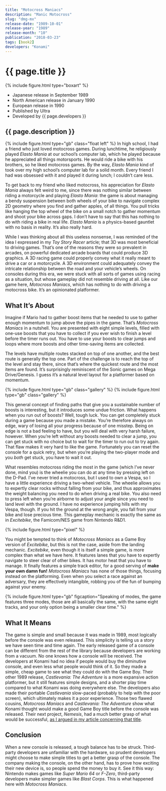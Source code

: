 ```yaml
---
title: "Motocross Maniacs"
description: "Manic Motocross"
slug: "dmg-mx"
release-date: "1989-10-01"
release-year: "1989"
release-month: "10"
publication: "2018-03-23"
tags: [book2]
developers: "Konami"
---
```

# {{ page.title }}
{% include figure.html type="boxart" %}
- Japanese release in September 1989
- North American release in January 1990
- European release in 1990
- Published by Ultra
- Developed by {{ page.developers }}

## {{ page.description }}

{% include figure.html type="gb" class="float left" %}
In high school, I had a friend who just loved motocross games. During lunchtime, he religiously played *Elasto Mania* at our school’s computer lab, which he played because he appreciated all things motorsports. He would ride a bike with his brothers, so he liked motocross games. By the way, *Elasto Mania* kind of took over my high school’s computer lab for a solid month. Every friend I had was obsessed with it and played it during lunch; I couldn’t care less.

To get back to my friend who liked motocross, his appreciation for *Elasto Mania* always felt weird to me, since there was nothing similar between riding a motorcycle and playing *Elasto Mania*: the game is about managing a bendy suspension between both wheels of your bike to navigate complex 2D geometry where you find and gather apples, of all things. You pull tricks like hanging the top wheel of the bike on a small notch to gather momentum and shoot your bike across gaps. I don’t have to say that this has nothing to do with riding a bike in real life. *Elasto Mania* is a physics-based gauntlet with no basis in reality. It’s also really hard.

While I was thinking about all this useless nonsense, I was reminded of the idea I expressed in my *Toy Story Racer* article; that 3D was most beneficial to driving games. That’s one of the reasons they were so prevalent in arcades, on powerful dedicated arcade boards that could produce 3D graphics. A 3D racing game could properly convey what it really meant to drive a car or a motorcycle. A 3D environment could adequately convey the intricate relationship between the road and your vehicle’s wheels. On consoles during this era, we were stuck with all sorts of games using racing as a situation, but whose gameplay did not resemble driving at all. Like our game here, *Motocross Maniacs*, which has nothing to do with driving a motocross bike. It’s an opinionated platformer.

## What It’s About

Imagine if Mario had to gather boost items that he needed to use to gather enough momentum to jump above the pipes in the game. That’s *Motocross Maniacs* in a nutshell. You are presented with eight simple levels, filled with one-use boosts that you have to collect if you ever wish to finish a level before the timer runs out. You have to use your boosts to clear jumps and loops where more boosts and other time-saving items are collected.

The levels have multiple routes stacked on top of one another, and the best route is generally the top one. Part of the challenge is to reach the top of the level and stay there, since that’s where the quickest route and the most items are found. It’s surprisingly reminiscent of the Sonic games on Mega Drive/Genesis. I guess it’s a natural level layout for a platformer based on momentum.

<div class="gallery">
{% include figure.html type="gb" class="gallery" %}
{% include figure.html type="gb" class="gallery" %}
</div>

This general concept of finding paths that give you a sustainable number of boosts is interesting, but it introduces some undue friction. What happens when you run out of boosts? Well, tough luck. You can get completely stuck during a game because you made a mistake. You’re therefore always on edge, wary of losing all your progress because of one misstep. Being on edge is not a bad feeling to have, but you will deal with very harsh failure, however. When you’re left without any boosts needed to clear a jump, you can get stuck with no choice but to wait for the timer to run out to try again. That flaw makes it very hard to like the game. Fortunately you can reset the console for a quick retry, but when you’re playing the two-player mode and you *both* get stuck, you have to wait it out.

What resembles motocross riding the most in the game (which I’ve never done, mind you) is the wheelie you can do at any time by pressing left on the D-Pad. I’ve never tried a motocross, but I used to own a Vespa, so I have a little experience driving a two-wheel vehicle. The wheelie allows you to expertly clear rocks without falling from your bike, and thus approximates the weight balancing you need to do when driving a real bike. You also need to press left when you’re airborne to adjust your angle since you need to land level with the ground. I have no experience jumping hills with my Vespa, though. If you hit the ground at the wrong angle, you fall from your bike and lose precious time. This gameplay mechanic is exactly the same as in *Excitebike*, the Famicom/NES game from Nintendo R&D1.

{% include figure.html type="pixel" %}

You might be tempted to think of *Motocross Maniacs* as a Game Boy version of *Excitebike*, but this is not the case, aside from the landing mechanic. *Excitebike*, even though it is itself a simple game, is more complex than what we have here. It features lanes that you have to expertly navigate to steer clear of other bikes. It has motor heat that you have to manage. It finally features a simple track editor, for a good serving of **make your own damn fun!** *Motocross Maniacs* has none of those things, focusing instead on the platforming. Even when you select a race against an adversary, they are effectively intangible, robbing you of the fun of bumping against your enemy.

{% include figure.html type="gb" figcaption="Speaking of modes, the game features three modes, those are all basically the same, with the same eight tracks, and your only option being a smaller clear time." %}

## What It Means

The game is simple and small because it was made in 1989, most logically before the console was even released. This simplicity is telling us a story we have seen time and time again. The early released game of a console can be different from the rest of the library because developers are working from a vacuum. No one knows how a console will be received. The developers at Konami had no idea if people would buy the diminutive console, and even less what people would think of it. So they made a simple, cheap game to see what they could do with the Game Boy. Their other 1989 release, *Castlevania: The Adventure* is a more expansive action platformer, but it still features simple designs, and a shorter play time compared to what Konami was doing everywhere else. The developers also made their portable *Castlevania* slow-paced (probably to help with the poor screen), which ultimately makes it a poor experience. Those two flawed cousins, *Motocross Maniacs* and *Castlevania: The Adventure* show what Konami thought would make a good Game Boy title before the console was released. Their next project, *Nemesis*, had a much better grasp of what would be successful, [as I argued in my article concerning that title](/articles/dmg-nm).

## Conclusion

When a new console is released, a tough balance has to be struck. Third-party developers are unfamiliar with the hardware, so prudent developers might choose to make simple titles to get a better grasp of the console. The company making the console, on the other hand, has to prove how exciting their new device is, so people spend the money to buy it. See it this way: Nintendo makes games like *Super Mario 64* or *F-Zero*, third-party developers make simpler games like *Blast Corps*. This is what happened here with *Motocross Maniacs*.